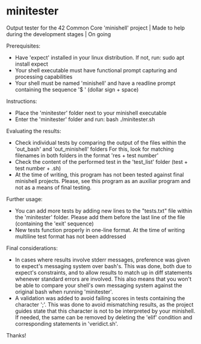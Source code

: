 # minitester
Output tester for the 42 Common Core 'minishell' project | Made to help during the development stages | On going

Prerequisites:
- Have 'expect' installed in your linux distribution. If not, run:
sudo apt install expect
- Your shell executable must have functional prompt capturing and processing capabilities
- Your shell must be named 'minishell' and have a readline prompt containing the sequence '$ ' (dollar sign + space)


Instructions:
- Place the 'minitester' folder next to your minishell executable
- Enter the 'minitester' folder and run:
bash ./minitester.sh


Evaluating the results:
- Check individual tests by comparing the output of the files within the 'out_bash' and 'out_minishell' folders
For this, look for matching filenames in both folders in the format 'res + test number'
- Check the content of the performed test in the 'test_list' folder (test + test number + .sh)
- At the time of writing, this program has not been tested against final minishell projects.
Please, see this program as an auxiliar program and not as a means of final testing.


Further usage:
- You can add more tests by adding new lines to the "tests.txt" file within the 'minitester' folder.
  Please add them before the last line of the file (containing the 'exit\' sequence)
- New tests function properly in one-line format. At the time of writing multiline test format has not been addressed


Final considerations:
- In cases where results involve stderr messages, preference was given to expect's messaging system over bash's.
This was done, both due to expect's constraints, and to allow results to match up in diff statements whenever standard errors are involved.
This also means that you won't be able to compare your shell's own messaging system against the original bash when running 'minitester'.
- A validation was added to avoid failing scores in tests containing the character ';'.
This was done to avoid mismatching results, as the project guides state that this character is not to be interpreted by your minishell.
If needed, the same can be removed by deleting the 'elif' condition and corresponding statements in 'veridict.sh'.

Thanks!
